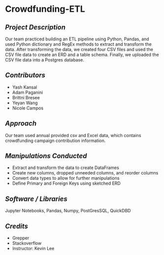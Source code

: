 # Crowdfunding-ETL

## *Project Description*<br>
Our team practiced building an ETL pipeline using Python, Pandas, and used Python dictionary and RegEx methods to extract and transform the data. After transforming the data, we created four CSV files and used the CSV file data to create an ERD and a table schema. Finally, we uploaded the CSV file data into a Postgres database.<br>

## *Contributors*<br>
- Yash Kansal<br>
- Adam Paganini<br>
- Brittni Bresee<br>
- Yeyan Wang<br>
- Nicole Campos<br>

## *Approach*<br>
Our team used annual provided csv and Excel data, which contains crowdfunding campaign contribution information.<br> 

## *Manipulations Conducted*<br>
- Extract and transform the data to create DataFrames<br>
- Create new columns, dropped unneeded columns, and reorder columns<br>
- Convert data types to allow for further manipulations<br>
- Define Primary and Foreign Keys using sketched ERD<br>

## *Software / Libraries*<br>
Jupyter Notebooks, Pandas, Numpy, PostGresSQL, QuickDBD<br>

## *Credits*<br>
- Grepper<br>
- Stackoverflow<br>
- Instructor: Kevin Lee<br>
